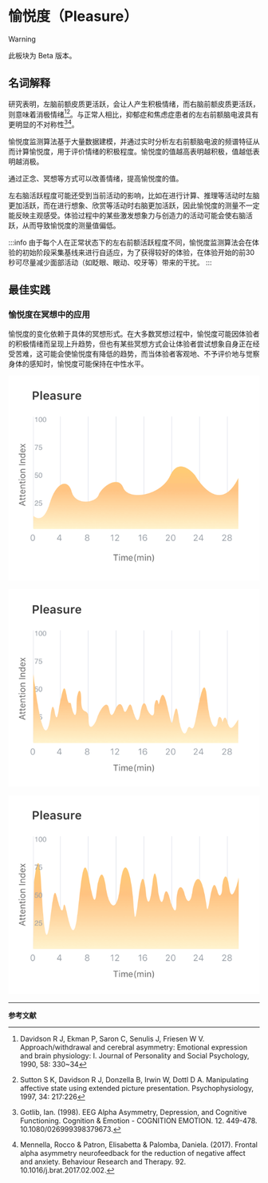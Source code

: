# 愉悦度（Pleasure）

> [!WARNING]
> 此板块为 Beta 版本。

## 名词解释

研究表明，左脑前额皮质更活跃，会让人产生积极情绪，而右脑前额皮质更活跃，则意味着消极情绪[^1][^2]。与正常人相比，抑郁症和焦虑症患者的左右前额脑电波具有更明显的不对称性[^3][^4]。

愉悦度监测算法基于大量数据建模，并通过实时分析左右前额脑电波的频谱特征从而计算愉悦度，用于评价情绪的积极程度。愉悦度的值越高表明越积极，值越低表明越消极。

通过正念、冥想等方式可以改善情绪，提高愉悦度的值。

左右脑活跃程度可能还受到当前活动的影响，比如在进行计算、推理等活动时左脑更加活跃，而在进行想象、欣赏等活动时右脑更加活跃，因此愉悦度的测量不一定能反映主观感受。体验过程中的某些激发想象力与创造力的活动可能会使右脑活跃，从而导致愉悦度的测量值偏低。

:::info
由于每个人在正常状态下的左右前额活跃程度不同，愉悦度监测算法会在体验的初始阶段采集基线来进行自适应，为了获得较好的体验，在体验开始的前30秒可尽量减少面部活动（如眨眼、眼动、咬牙等）带来的干扰。
:::

## 最佳实践

### 愉悦度在冥想中的应用

愉悦度的变化依赖于具体的冥想形式。在大多数冥想过程中，愉悦度可能因体验者的积极情绪而呈现上升趋势，但也有某些冥想方式会让体验者尝试想象自身正在经受苦难，这可能会使愉悦度有降低的趋势，而当体验者客观地、不予评价地与觉察身体的感知时，愉悦度可能保持在中性水平。

![愉悦度呈现上升趋势的冥想](media/愉悦度呈现上升趋势的冥想.png)

![愉悦度呈现下降趋势的冥想](media/愉悦度呈现下降趋势的冥想.png)

![愉悦度趋于稳定的冥想](media/愉悦度趋于稳定的冥想.png)

---

**参考文献**

[^1]: Davidson R J, Ekman P, Saron C, Senulis J, Friesen W V. Approach/withdrawal and cerebral asymmetry: Emotional expression and brain physiology: I. Journal of Personality and Social Psychology, 1990, 58: 330~34
[^2]: Sutton S K, Davidson R J, Donzella B, Irwin W, Dottl D A. Manipulating affective state using extended picture presentation. Psychophysiology, 1997, 34: 217:226
[^3]: Gotlib, Ian. (1998). EEG Alpha Asymmetry, Depression, and Cognitive Functioning. Cognition & Emotion - COGNITION EMOTION. 12. 449-478. 10.1080/026999398379673.
[^4]: Mennella, Rocco & Patron, Elisabetta & Palomba, Daniela. (2017). Frontal alpha asymmetry neurofeedback for the reduction of negative affect and anxiety. Behaviour Research and Therapy. 92. 10.1016/j.brat.2017.02.002.
